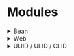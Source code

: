 # Modules

<details><summary>Bean</summary>
Spring Framework의 "bean" 모듈은 Spring Framework의 핵심 모듈 중 하나이며 Spring Framework의 기본 내장 모듈 입니다. 이 모듈은 Spring의 IoC (Inversion of Control) 컨테이너와 DI (Dependency Injection) 기능을 제공하며, Spring 애플리케이션에서 객체를 관리하고 의존성을 주입하는 데 중요한 역할을 합니다.

bean 모듈의 핵심 기능은 다음과 같습니다:

1. **IoC 컨테이너**: Spring Framework의 IoC 컨테이너는 객체의 라이프사이클을 관리하고 객체를 생성, 초기화, 구성 및 파괴하는 역할을 합니다. 이를 통해 개발자는 자신이 작성한 클래스를
   일반적인 Java 객체처럼 사용하고 관리할 수 있습니다.

2. **의존성 주입 (DI)**: Spring은 의존성 주입(Dependency Injection)을 지원하여 객체 간의 의존성을 관리하고 주입할 수 있도록 합니다. 이를 통해 객체 간의 결합을 낮추고 테스트
   용이성을 향상시킵니다.

3. **빈 설정**: Spring의 bean 모듈은 XML, JavaConfig 또는 어노테이션을 사용하여 빈 설정을 정의할 수 있습니다. 이 설정을 통해 Spring은 어떤 클래스가 빈으로 생성되어 어떤 빈에
   주입될지를 알 수 있습니다.

4. **AOP (Aspect-Oriented Programming)**: Spring의 bean 모듈은 AOP를 지원하여 관점 지향 프로그래밍을 통해 관심사(Aspects)를 분리하고 적용할 수 있도록 합니다.

bean 모듈은 Spring Framework의 기본 내장 모듈 중 하나이며, Spring 애플리케이션을 개발하거나 구성할 때 가장 중요한 모듈 중 하나입니다. 이 모듈은 Spring Framework의 핵심이며,
Spring Boot 및 다른 Spring 프로젝트와 함께 사용되어 Spring 애플리케이션을 개발하는 데 필수적입니다.

Spring Framework의 "bean" 모듈에서 사용되는 주요 어노테이션들은 다음과 같습니다:

1. `@Component`: 이 어노테이션은 클래스를 Spring의 컴포넌트로 표시합니다. 스캔된 클래스를 Spring 컨테이너에 자동으로 등록하려고 할 때 사용합니다. `@Component` 어노테이션을 기반으로
   하는 다른 어노테이션들도 있으며, 이들은 특정 유형의 컴포넌트를 정의하는 데 사용됩니다.

```java

@Component
public class MyComponent {
    // 클래스 내용
}
```

2. `@Service`: 이 어노테이션은 `@Component`의 특수한 경우로, 비즈니스 로직을 수행하는 서비스 클래스를 정의할 때 사용합니다.

```java

@Service
public class MyService {
    // 서비스 로직
}
```

3. `@Repository`: 이 어노테이션은 데이터 액세스 객체 (DAO) 클래스를 정의할 때 사용됩니다. 주로 데이터베이스와 상호작용하는 클래스를 표시하는 데 사용됩니다.

```java

@Repository
public class MyRepository {
    // 데이터 액세스 로직
}
```

4. `@Controller`: Spring MVC 웹 애플리케이션에서 컨트롤러 클래스를 정의할 때 사용합니다. HTTP 요청을 처리하는 데 사용됩니다.

```java

@Controller
public class MyController {
    // 컨트롤러 로직
}
```

5. `@Configuration`: 이 어노테이션은 Java 기반의 설정 클래스를 정의할 때 사용합니다. 이 클래스는 Spring 빈 설정 정보를 포함하며, XML 설정 대신 Java 코드로 Spring 빈을
   구성할 수 있게 합니다.

```java

@Configuration
public class AppConfig {
    // 빈 설정 메서드들
}
```

6. `@Bean`: `@Configuration` 클래스 내에서 사용되며, 빈을 정의하는 메서드에 이 어노테이션을 추가합니다.

```java

@Configuration
public class AppConfig {
    @Bean
    public MyBean myBean() {
        return new MyBean();
    }
}
```

7. `@Autowired`: 이 어노테이션은 의존성 주입(DI)을 수행할 때 사용됩니다. Spring은 해당 필드, 생성자 또는 메서드의 매개변수에 알맞은 빈을 자동으로 주입합니다.

```java

@Service
public class MyService {
    private MyRepository myRepository;

    @Autowired
    public MyService(MyRepository myRepository) {
        this.myRepository = myRepository;
    }
}
```

이러한 어노테이션들은 Spring Framework의 bean 모듈을 사용하여 빈을 정의하고 관리하는 데 사용됩니다. 이를 통해 Spring 애플리케이션을 보다 간단하게 구성하고 의존성 주입을 수행할 수 있습니다.

</details>

<details><summary>Web</summary>
Spring Web 모듈은 Spring Framework의 일부로, 웹 애플리케이션을 개발하기 위한 핵심 기능과 도구를 제공하는 모듈입니다. 이 모듈은 주로 Spring MVC(모델-뷰-컨트롤러)와 Spring Webflux와 같은 웹 애플리케이션 프레임워크를 지원합니다.

Spring Web 모듈의 주요 특징과 기능은 다음과 같습니다:

1. **Spring MVC**: Spring MVC는 전통적인 웹 애플리케이션을 개발하는 데 사용되는 프레임워크로, 모델-뷰-컨트롤러 아키텍처를 기반으로 합니다. 이를 통해 웹 요청을 처리하고 응답을 생성하는 데
   사용됩니다. Spring MVC는 컨트롤러, 모델, 뷰와 같은 요소들을 구조화하고 이들을 쉽게 확장하고 사용자 지정할 수 있도록 지원합니다.

2. **RESTful 웹 서비스 지원**: Spring Web 모듈은 RESTful 웹 서비스를 빌드하고 제공하기 위한 다양한 도구와 어노테이션을 제공합니다. 이를 통해 REST API를 구축하고 사용할 수
   있습니다.

3. **데이터 바인딩 및 유효성 검사**: Spring Web은 HTTP 요청의 데이터를 자바 객체로 바인딩하고, 유효성 검사(validation)를 수행하는 기능을 제공합니다. 이를 통해 입력 데이터를 처리하고
   검증할 수 있습니다.

4. **보안 및 인증 지원**: Spring Security와 통합하여 보안 및 사용자 인증을 지원합니다. 이를 통해 웹 애플리케이션의 보안 요구사항을 쉽게 충족시킬 수 있습니다.

5. **웹소켓 지원**: Spring Web 모듈은 웹소켓 프로토콜을 지원하며, 실시간 웹 애플리케이션을 구축할 때 사용할 수 있습니다.

6. **통합 테스트 지원**: Spring Web 모듈은 웹 애플리케이션의 통합 테스트를 위한 기능을 제공하여 웹 애플리케이션의 동작을 검증할 수 있도록 도와줍니다.

Spring Web 모듈은 Spring Framework의 핵심 부분 중 하나로, 웹 애플리케이션을 빠르고 효과적으로 개발할 수 있도록 도와주는 강력한 도구와 기능을 제공합니다. 이 모듈은 Spring Boot와
함께 사용되어 개발자가 빠르게 웹 애플리케이션을 구축하고 관리할 수 있도록 도와줍니다.

- @Controller: 컨트롤러 클래스를 정의하는 어노테이션으로, 웹 요청을 처리하는 역할을 합니다.
- @RequestMapping (또는 @GetMapping, @PostMapping, @PutMapping, @DeleteMapping): 요청 URL과 메서드를 매핑하는 데 사용되는 어노테이션입니다.
- @RequestParam: URL 파라미터를 메서드의 매개변수로 바인딩하는 데 사용되는 어노테이션입니다.
- @PathVariable: URL 경로 변수를 메서드의 매개변수로 바인딩하는 데 사용되는 어노테이션입니다.
- @ResponseBody: 메서드가 JSON 또는 XML과 같은 데이터를 직접 반환하는 데 사용되는 어노테이션입니다.
- @ModelAttribute: 모델 객체를 생성하고 뷰에 전달하는 데 사용되는 어노테이션입니다.
- @Valid: 객체 유효성 검사를 활성화하는 데 사용되는 어노테이션입니다.

```java

@RestController // 해당 클래스가 RESTful 웹 서비스에서 JSON 또는 XML 형식의 응답을 생성하는 역할을 수행
@RequestMapping("/comments") // 컨트롤러 메서드 또는 클래스에 적용되며, 요청 URL과 요청 메서드(GET, POST, PUT, DELETE 등)를 매핑시킬 때 사용
public class CommentController {
    @GetMapping() //HTTP GET 요청에 응답하는 컨트롤러 메서드에 적용됩니다.
    public List<CommentDto> getComments(@RequestParam("postId") String postId) {
        List<CommentDto> foundCommentDtos = commentDtos.stream().filter(commentDto -> commentDto.getPostId().equals(postId)).toList();
        return foundCommentDtos;
    }

    @PutMapping("/{id}")
    @ResponseStatus(HttpStatus.NO_CONTENT)
    public void updateComment(@PathVariable("id") String id, @RequestParam("postId") String postId, @RequestBody CommentDto commentDto) {
        CommentDto foundCommentDto = getFoundCommentDto(id, postId);
        foundCommentDto.setContent(commentDto.getContent());
    }
}

```

</details>
<details><summary>UUID / ULID / CLID</summary>
모두 고유한 식별자를 나타내는 약어입니다. 이러한 식별자들은 대부분의 경우 데이터베이스 레코드, 세션, 객체, 트랜잭션 등을 고유하게 식별하기 위해 사용됩니다.

"UUID," "ULID," 그리고 "CLID"는 모두 고유한 식별자를 나타내는 약어이며, 이러한 식별자들은 다양한 컨텍스트에서 사용됩니다. 다음은 각각의 식별자에 대한 간단한 설명입니다:

1. [UUID](https://docs.oracle.com/javase/8/docs/api/java/util/UUID.html) (Universally Unique Identifier):
   f17cc4e3-208e-482b-9e06-480f5bfdd02b
    - UUID는 "Universally Unique Identifier"의 약어로, 범용적으로 사용되는 고유한 식별자입니다.
    - UUID는 128비트나 36자리의 16진수 문자열로 표현되며, 주로 **랜덤**하게 생성됩니다.
    - 주로 네트워크에서 고유성이 요구되는 경우나 여러 시스템 간에 데이터를 동기화하는 데 사용됩니다.

2. [ULID](https://github.com/f4b6a3/ulid-creator) (Universally Unique Lexicographically **Sortable** Identifier):
   01F48G3NW6S8TV0GQYX9DZCN8G
    - ULID는 "Universally Unique Lexicographically Sortable Identifier"의 약어로, 시간 순서대로 정렬 가능하면서 고유한 식별자입니다.
    - ULID는 128비트의 값으로, 타임스탬프와 임의의 값의 조합으로 생성됩니다.
    - 주로 분산 시스템에서 시간 순서대로 **정렬**되는 고유한 식별자가 필요한 경우에 사용됩니다.

3. [TSID](https://github.com/f4b6a3/tsid-creator) (Time-Sorted Unique Identifiers) : 38352658573940766
    - Twitter's [Snowflake](https://github.com/twitter-archive/snowflake/tree/snowflake-2010)
      와 [ULID Spec](https://github.com/ulid/spec)의 아이디어를 구현.
    - 날짜 및 시간 정보를 기반으로 정렬 가능한 고유 식별자를 생성하는 기능을 제공합니다.

이러한 식별자들은 각각의 목적과 사용 사례에 따라 다양한 구현 및 규칙을 가질 수 있으며, 고유성이 보장되고 정확한 용도에 맞게 사용되어야 합니다.

</details>